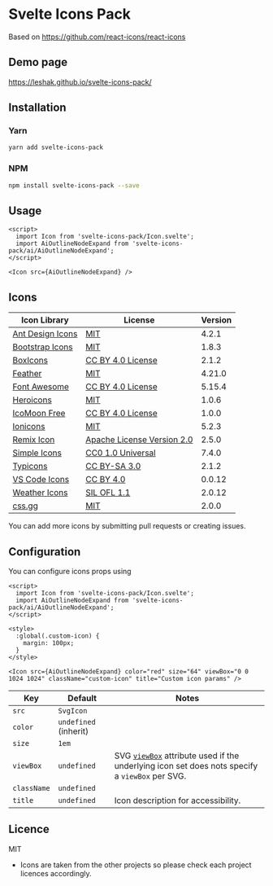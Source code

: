 # Svelte Icons Pack

Based on https://github.com/react-icons/react-icons

## Demo page
https://leshak.github.io/svelte-icons-pack/

## Installation

### Yarn

```bash
yarn add svelte-icons-pack
```

### NPM

```bash
npm install svelte-icons-pack --save
```

## Usage

```svelte
<script>
  import Icon from 'svelte-icons-pack/Icon.svelte';
  import AiOutlineNodeExpand from 'svelte-icons-pack/ai/AiOutlineNodeExpand';
</script>

<Icon src={AiOutlineNodeExpand} />
```

## Icons

| Icon Library                                                       | License                                    | Version |
| ------------------------------------------------------------------ | ------------------------------------------ | ------- |
[Ant Design Icons](https://github.com/ant-design/ant-design-icons)|[MIT](https://opensource.org/licenses/MIT)|4.2.1
[Bootstrap Icons](https://github.com/twbs/icons)|[MIT](https://opensource.org/licenses/MIT)|1.8.3
[BoxIcons](https://github.com/atisawd/boxicons)|[CC BY 4.0 License](https://creativecommons.org/licenses/by/4.0/)|2.1.2
[Feather](https://feathericons.com/)|[MIT](https://github.com/feathericons/feather/blob/master/LICENSE)|4.21.0
[Font Awesome](https://fontawesome.com/)|[CC BY 4.0 License](https://creativecommons.org/licenses/by/4.0/)|5.15.4
[Heroicons](https://github.com/refactoringui/heroicons)|[MIT](https://github.com/tailwindlabs/heroicons/blob/master/LICENSE)|1.0.6
[IcoMoon Free](https://github.com/Keyamoon/IcoMoon-Free)|[CC BY 4.0 License](https://creativecommons.org/licenses/by/4.0/)|1.0.0
[Ionicons](https://ionicons.com/)|[MIT](https://github.com/ionic-team/ionicons/blob/master/LICENSE)|5.2.3
[Remix Icon](https://github.com/Remix-Design/RemixIcon)|[Apache License Version 2.0](http://www.apache.org/licenses/)|2.5.0
[Simple Icons](https://simpleicons.org/)|[CC0 1.0 Universal](https://creativecommons.org/publicdomain/zero/1.0/)|7.4.0
[Typicons](http://s-ings.com/typicons/)|[CC BY-SA 3.0](https://creativecommons.org/licenses/by-sa/3.0/)|2.1.2
[VS Code Icons](https://github.com/microsoft/vscode-codicons)|[CC BY 4.0](https://creativecommons.org/licenses/by/4.0/)|0.0.12
[Weather Icons](https://erikflowers.github.io/weather-icons/)|[SIL OFL 1.1](http://scripts.sil.org/OFL)|2.0.12
[css.gg](https://github.com/astrit/css.gg)|[MIT](https://opensource.org/licenses/MIT)|2.0.0

You can add more icons by submitting pull requests or creating issues.

## Configuration

You can configure icons props using

```svelte
<script>
  import Icon from 'svelte-icons-pack/Icon.svelte';
  import AiOutlineNodeExpand from 'svelte-icons-pack/ai/AiOutlineNodeExpand';
</script>

<style>
  :global(.custom-icon) {
    margin: 100px;
  }
</style>

<Icon src={AiOutlineNodeExpand} color="red" size="64" viewBox="0 0 1024 1024" className="custom-icon" title="Custom icon params" />
```

| Key         | Default               | Notes                              |
| ----------- | --------------------- | ---------------------------------- |
| `src`       | `SvgIcon`             |                                    |
| `color`     | `undefined` (inherit) |                                    |
| `size`      | `1em`                 |                                    |
| `viewBox`   | `undefined`           | SVG [`viewBox`](https://developer.mozilla.org/en-US/docs/Web/SVG/Attribute/viewBox) attribute used if the underlying icon set does nots specify a `viewBox` per SVG. |
| `className` | `undefined`           |                                    |
| `title`     | `undefined`           | Icon description for accessibility. |

## Licence

MIT

- Icons are taken from the other projects so please check each project licences accordingly.
